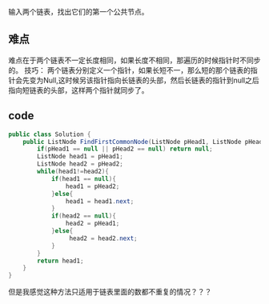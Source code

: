 输入两个链表，找出它们的第一个公共节点。

## 难点
难点在于两个链表不一定长度相同，如果长度不相同，那遍历的时候指针时不同步的。
技巧： 两个链表分别定义一个指针，如果长短不一，那么短的那个链表的指针会先变为Null,这时候另该指针指向长链表的头部，然后长链表的指针到null之后指向短链表的头部，这样两个指针就同步了。

## code
```java
public class Solution {
    public ListNode FindFirstCommonNode(ListNode pHead1, ListNode pHead2) {
        if(pHead1 == null || pHead2 == null) return null;
        ListNode head1 = pHead1;
        ListNode head2 = pHead2;
        while(head1!=head2){
            if(head1 == null){
                head1 = pHead2;
            }else{
                head1 = head1.next;
            }
            if(head2 == null){
                head2 = pHead1;
            }else{
                 head2 = head2.next;
            }
        }
        return head1;
    }
}
```
但是我感觉这种方法只适用于链表里面的数都不重复的情况？？？